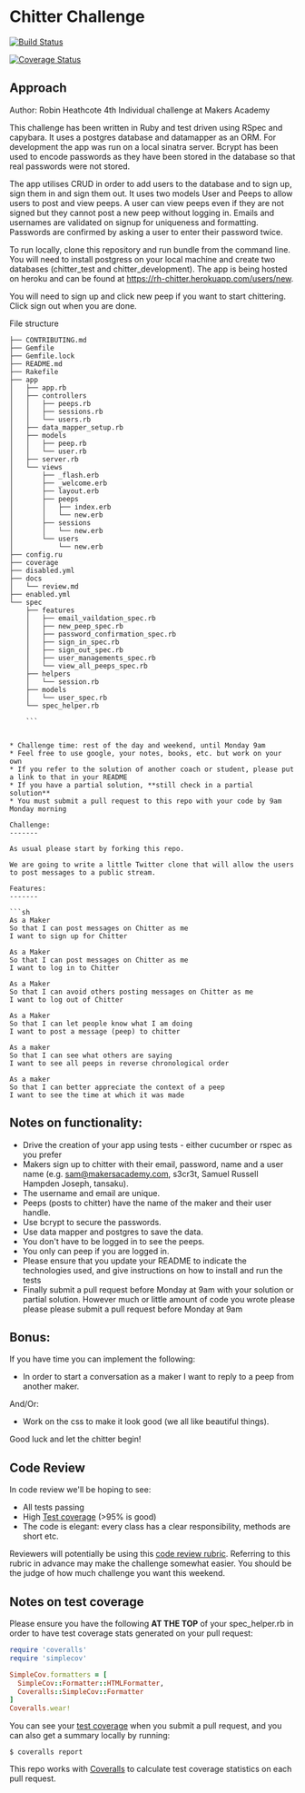 Chitter Challenge
=================
[![Build Status](https://travis-ci.org/makersacademy/chitter-challenge.svg?branch=master)](https://travis-ci.org/makersacademy/chitter-challenge)

[![Coverage Status](https://coveralls.io/repos/github/RobinHeathcote/chitter-challenge/badge.svg?branch=master)](https://coveralls.io/jobs/14274285)

Approach
-------

Author: Robin Heathcote
4th Individual challenge at Makers Academy

This challenge has been written in Ruby and test driven using RSpec and capybara. It uses a postgres database and datamapper as an ORM. For development the app was run on a local sinatra server. Bcrypt has been used to encode passwords as they have been stored in the database so that real passwords were not stored.

The app utilises CRUD in order to add users to the database and to sign up, sign them in and sign them out. It uses two models User and Peeps to allow users to post and view peeps. A user can view peeps even if they are not signed but they cannot post a new peep without logging in. Emails and usernames are validated on signup for uniqueness and formatting. Passwords are confirmed by asking a user to enter their password twice.


To run locally, clone this repository and run bundle from the command line. You will need to install postgress on your local machine and create two databases (chitter_test and chitter_development). The app is being hosted on heroku and can be found at https://rh-chitter.herokuapp.com/users/new.

You will need to sign up and click new peep if you want to start chittering. Click sign out when you are done.

File structure

```.
├── CONTRIBUTING.md
├── Gemfile
├── Gemfile.lock
├── README.md
├── Rakefile
├── app
│   ├── app.rb
│   ├── controllers
│   │   ├── peeps.rb
│   │   ├── sessions.rb
│   │   └── users.rb
│   ├── data_mapper_setup.rb
│   ├── models
│   │   ├── peep.rb
│   │   └── user.rb
│   ├── server.rb
│   └── views
│       ├── _flash.erb
│       ├── _welcome.erb
│       ├── layout.erb
│       ├── peeps
│       │   ├── index.erb
│       │   └── new.erb
│       ├── sessions
│       │   └── new.erb
│       └── users
│           └── new.erb
├── config.ru
├── coverage
├── disabled.yml
├── docs
│   └── review.md
├── enabled.yml
└── spec
    ├── features
    │   ├── email_vaildation_spec.rb
    │   ├── new_peep_spec.rb
    │   ├── password_confirmation_spec.rb
    │   ├── sign_in_spec.rb
    │   ├── sign_out_spec.rb
    │   ├── user_managements_spec.rb
    │   └── view_all_peeps_spec.rb
    ├── helpers
    │   └── session.rb
    ├── models
    │   └── user_spec.rb
    └── spec_helper.rb

    ```


* Challenge time: rest of the day and weekend, until Monday 9am
* Feel free to use google, your notes, books, etc. but work on your own
* If you refer to the solution of another coach or student, please put a link to that in your README
* If you have a partial solution, **still check in a partial solution**
* You must submit a pull request to this repo with your code by 9am Monday morning

Challenge:
-------

As usual please start by forking this repo.

We are going to write a little Twitter clone that will allow the users to post messages to a public stream.

Features:
-------

```sh
As a Maker
So that I can post messages on Chitter as me
I want to sign up for Chitter

As a Maker
So that I can post messages on Chitter as me
I want to log in to Chitter

As a Maker
So that I can avoid others posting messages on Chitter as me
I want to log out of Chitter

As a Maker
So that I can let people know what I am doing  
I want to post a message (peep) to chitter

As a maker
So that I can see what others are saying  
I want to see all peeps in reverse chronological order

As a maker
So that I can better appreciate the context of a peep
I want to see the time at which it was made
```

Notes on functionality:
------

* Drive the creation of your app using tests - either cucumber or rspec as you prefer
* Makers sign up to chitter with their email, password, name and a user name (e.g. sam@makersacademy.com, s3cr3t, Samuel Russell Hampden Joseph, tansaku).
* The username and email are unique.
* Peeps (posts to chitter) have the name of the maker and their user handle.
* Use bcrypt to secure the passwords.
* Use data mapper and postgres to save the data.
* You don't have to be logged in to see the peeps.
* You only can peep if you are logged in.
* Please ensure that you update your README to indicate the technologies used, and give instructions on how to install and run the tests
* Finally submit a pull request before Monday at 9am with your solution or partial solution.  However much or little amount of code you wrote please please please submit a pull request before Monday at 9am

Bonus:
-----

If you have time you can implement the following:

* In order to start a conversation as a maker I want to reply to a peep from another maker.

And/Or:

* Work on the css to make it look good (we all like beautiful things).

Good luck and let the chitter begin!

Code Review
-----------

In code review we'll be hoping to see:

* All tests passing
* High [Test coverage](https://github.com/makersacademy/course/blob/master/pills/test_coverage.md) (>95% is good)
* The code is elegant: every class has a clear responsibility, methods are short etc.

Reviewers will potentially be using this [code review rubric](docs/review.md).  Referring to this rubric in advance may make the challenge somewhat easier.  You should be the judge of how much challenge you want this weekend.

Notes on test coverage
----------------------

Please ensure you have the following **AT THE TOP** of your spec_helper.rb in order to have test coverage stats generated
on your pull request:

```ruby
require 'coveralls'
require 'simplecov'

SimpleCov.formatters = [
  SimpleCov::Formatter::HTMLFormatter,
  Coveralls::SimpleCov::Formatter
]
Coveralls.wear!
```

You can see your [test coverage](https://github.com/makersacademy/course/blob/master/pills/test_coverage.md) when you submit a pull request, and you can also get a summary locally by running:

```
$ coveralls report
```

This repo works with [Coveralls](https://coveralls.io/) to calculate test coverage statistics on each pull request.

